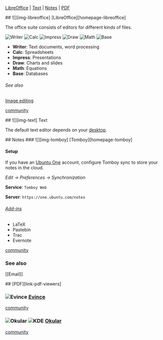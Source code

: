 [LibreOffice][anchor-libreoffice] | [Text][anchor-text-editor] | [Notes][anchor-notes] | [PDF][anchor-pdf]

[anchor-libreoffice]: #wiki-libreoffice
[anchor-text-editor]: #wiki-text-editor
[anchor-notes]: #wiki-notes
[anchor-pdf]: #wiki-pdf

<a id="libreoffice"/>
## ![][img-libreoffice] [LibreOffice][homepage-libreoffice]

The office suite consists of editors for different kinds of files.

![][img-libreoffice-writer] ![][img-libreoffice-calc]  ![][img-libreoffice-impress]  ![][img-libreoffice-draw]  ![][img-libreoffice-math]  ![][img-libreoffice-base]

* **Writer**: Text documents, word processing
* **Calc**: Spreadsheets
* **Impress**: Presentations
* **Draw**: Charts and slides
* **Math**: Equations
* **Base**: Databases

###### See also
[Image editing][anchor-graphics]

[community][community-libreoffice]

<a id="text-editor" />
## ![][img-text] Text 

The default text editor depends on your [desktop][anchor-desktop].


<a id="notes"/>
## Notes

<a id="tomboy"/>
### ![][img-tomboy] [Tomboy][homepage-tomboy] 

#### Setup
If you have an [Ubuntu One][anchor-ubuntu-one] account, configure Tomboy sync to store your notes in the cloud.

_Edit -> Preferences -> Synchronization_

**Service**: `Tomboy Web` 

**Server**: `https://one.ubuntu.com/notes`

###### [Add-ins][link-tomboy-plugins]
* LaTeX
* Pastebin
* Trac
* Evernote

[community][community-tomboy]

### See also  
[[Email]]

<a id="pdf"/>
## [PDF][link-pdf-viewers]  

### ![][img-evince] [Evince][homepage-okular]

[community][community-evince]

### ![][img-okular] ![][emblem-kde] [Okular][homepage-okular]

[community][community-okular]

[anchor-desktop]: Desktop
[anchor-graphics]: Images#wiki-graphics
[anchor-ubuntu-one]: File-sharing#wiki-ubuntu-one

[emblem-kde]: image/boston.png "KDE"
[emblem-lxde]: image/emblem-lxde.png "LXDE"
[emblem-mate]: image/emblem-mate.png "MATE"
[emblem-xfce]: image/emblem-xfce.png "XFCE"

[community-evince]: http://community.linuxmint.com/software/view/evince
[community-libreoffice]: http://community.linuxmint.com/software/view/libreoffice
[community-okular]: http://community.linuxmint.com/software/view/okular
[community-tomboy]: http://community.linuxmint.com/software/view/tomboy

[homepage-evince]: http://projects.gnome.org/evince/ 
[homepage-libreoffice]: http://www.libreoffice.org/
[homepage-okular]: http://okular.kde.org/
[homepage-tomboy]: http://projects.gnome.org/tomboy/

[img-evince]: image/evince.png "Evince"
[img-okular]: image/okular.png "Okular"
[img-libreoffice]: image/libreoffice-main.png "LibreOffice"
[img-libreoffice-base]: image/libreoffice-base.png "Base"
[img-libreoffice-calc]: image/libreoffice-calc.png "Calc"
[img-libreoffice-draw]: image/libreoffice-draw.png "Draw"
[img-libreoffice-impress]: image/libreoffice-impress.png "Impress"
[img-libreoffice-math]: image/libreoffice-math.png "Math"
[img-libreoffice-writer]: image/libreoffice-writer.png "Writer"
[img-text]: image/accessories-text-editor.png "Text Editor"
[img-tomboy]: image/tomboy.png "Tomboy"

[link-pdf-viewers]: http://en.wikipedia.org/wiki/List_of_PDF_software#Viewers_3
[link-tomboy-plugins]: http://live.gnome.org/Tomboy/PluginList